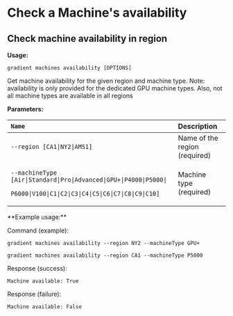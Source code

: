 # Check a Machine's availability

## Check machine availability in region

**Usage:** 

`gradient machines availability [OPTIONS]`

  Get machine availability for the given region and machine type. Note: availability is only provided for the dedicated GPU machine types. Also, not all machine types are available in all regions

**Parameters:**

<table>
  <thead>
    <tr>
      <th style="text-align:left"><code>Name</code>
      </th>
      <th style="text-align:left">Description</th>
    </tr>
  </thead>
  <tbody>
    <tr>
      <td style="text-align:left"><code>--region [CA1|NY2|AMS1]</code>
      </td>
      <td style="text-align:left">Name of the region (required)</td>
    </tr>
    <tr>
      <td style="text-align:left">
        <p><code>--machineType [Air|Standard|Pro|Advanced|GPU+|P4000|P5000|</code>
        </p>
        <p><code>P6000|V100|C1|C2|C3|C4|C5|C6|C7|C8|C9|C10]</code>
        </p>
      </td>
      <td style="text-align:left">Machine type (required)</td>
    </tr>
  </tbody>
</table>**Example usage:**

Command \(example\):

`gradient machines availability --region NY2 --machineType GPU+` 

`gradient machines availability --region CA1 --machineType P5000`

Response \(success\):

`Machine available: True`

Response \(failure\):

`Machine available: False`

 

